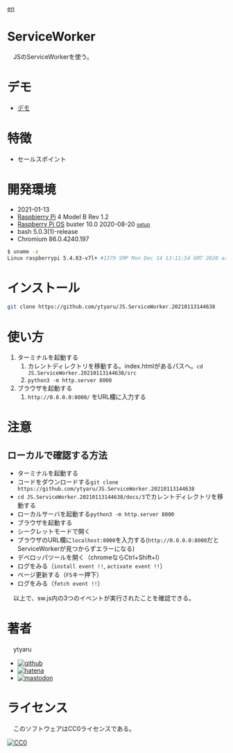 [en](./README.md)

# ServiceWorker

　JSのServiceWorkerを使う。

# デモ

* [デモ](https://ytyaru.github.io/JS.ServiceWorker.20210113144638/)

# 特徴

* セールスポイント

# 開発環境

* <time datetime="2021-01-13T14:46:33+0900">2021-01-13</time>
* [Raspbierry Pi](https://ja.wikipedia.org/wiki/Raspberry_Pi) 4 Model B Rev 1.2
* [Raspberry Pi OS](https://ja.wikipedia.org/wiki/Raspbian) buster 10.0 2020-08-20 <small>[setup](http://ytyaru.hatenablog.com/entry/2020/10/06/111111)</small>
* bash 5.0.3(1)-release
* Chromium 86.0.4240.197

```sh
$ uname -a
Linux raspberrypi 5.4.83-v7l+ #1379 SMP Mon Dec 14 13:11:54 GMT 2020 armv7l GNU/Linux
```

# インストール

```sh
git clone https://github.com/ytyaru/JS.ServiceWorker.20210113144638
```

# 使い方

1. ターミナルを起動する
    1. カレントディレクトリを移動する。index.htmlがあるパスへ。`cd JS.ServiceWorker.20210113144638/src`
    2. `python3 -m http.server 8000`
2. ブラウザを起動する
    1. `http://0.0.0.0:8000/` をURL欄に入力する

# 注意

## ローカルで確認する方法

* ターミナルを起動する
* コードをダウンロードする`git clone https://github.com/ytyaru/JS.ServiceWorker.20210113144638`
* `cd JS.ServiceWorker.20210113144638/docs/3`でカレントディレクトリを移動する
* ローカルサーバを起動する`python3 -m http.server 8000`
* ブラウザを起動する
* シークレットモードで開く
* ブラウザのURL欄に`localhost:8000`を入力する(`http://0.0.0.0:8000`だとServiceWorkerが見つからずエラーになる)
* デベロッパツールを開く（chromeならCtrl+Shift+I）
* ログをみる（`install event !!`, `activate event !!`）
* ページ更新する（`F5`キー押下）
* ログをみる（`fetch event !!`）

　以上で、sw.js内の3つのイベントが実行されたことを確認できる。

# 著者

　ytyaru

* [![github](http://www.google.com/s2/favicons?domain=github.com)](https://github.com/ytyaru "github")
* [![hatena](http://www.google.com/s2/favicons?domain=www.hatena.ne.jp)](http://ytyaru.hatenablog.com/ytyaru "hatena")
* [![mastodon](http://www.google.com/s2/favicons?domain=mstdn.jp)](https://mstdn.jp/web/accounts/233143 "mastdon")

# ライセンス

　このソフトウェアはCC0ライセンスである。

[![CC0](http://i.creativecommons.org/p/zero/1.0/88x31.png "CC0")](http://creativecommons.org/publicdomain/zero/1.0/deed.ja)

